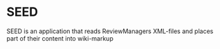 # SEED
SEED is an application that reads ReviewManagers XML-files and places part of their content into wiki-markup
